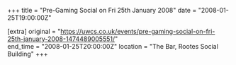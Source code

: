 +++
title = "Pre-Gaming Social on Fri 25th January 2008"
date = "2008-01-25T19:00:00Z"

[extra]
original = "https://uwcs.co.uk/events/pre-gaming-social-on-fri-25th-january-2008-1474489005551/"    
end_time = "2008-01-25T20:00:00Z"
location = "The Bar, Rootes Social Building"
+++



